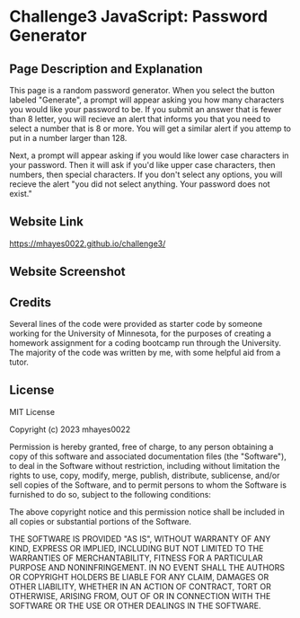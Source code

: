# Challenge3 JavaScript: Password Generator

## Page Description and Explanation

This page is a random password generator. When you select the button labeled "Generate", a prompt will appear asking you how many characters you would like your password to be. If you submit an answer that is fewer than 8 letter, you will recieve an alert that informs you that you need to select a number that is 8 or more. You will get a similar alert if you attemp to put in a number larger than 128.

Next, a prompt will appear asking if you would like lower case characters in your password. Then it will ask if you'd like upper case characters, then numbers, then special characters. If you don't select any options, you will recieve the alert "you did not select anything. Your password does not exist."



## Website Link
https://mhayes0022.github.io/challenge3/


## Website Screenshot

## Credits

Several lines of the code were provided as starter code by someone working for the University of Minnesota, for the purposes of creating a homework assignment for a coding bootcamp run through the University. The majority of the code was written by me, with some helpful aid from a tutor. 

## License 

MIT License

Copyright (c) 2023 mhayes0022

Permission is hereby granted, free of charge, to any person obtaining a copy of this software and associated documentation files (the "Software"), to deal in the Software without restriction, including without limitation the rights to use, copy, modify, merge, publish, distribute, sublicense, and/or sell copies of the Software, and to permit persons to whom the Software is furnished to do so, subject to the following conditions:

The above copyright notice and this permission notice shall be included in all copies or substantial portions of the Software.

THE SOFTWARE IS PROVIDED "AS IS", WITHOUT WARRANTY OF ANY KIND, EXPRESS OR IMPLIED, INCLUDING BUT NOT LIMITED TO THE WARRANTIES OF MERCHANTABILITY, FITNESS FOR A PARTICULAR PURPOSE AND NONINFRINGEMENT. IN NO EVENT SHALL THE AUTHORS OR COPYRIGHT HOLDERS BE LIABLE FOR ANY CLAIM, DAMAGES OR OTHER LIABILITY, WHETHER IN AN ACTION OF CONTRACT, TORT OR OTHERWISE, ARISING FROM, OUT OF OR IN CONNECTION WITH THE SOFTWARE OR THE USE OR OTHER DEALINGS IN THE SOFTWARE.